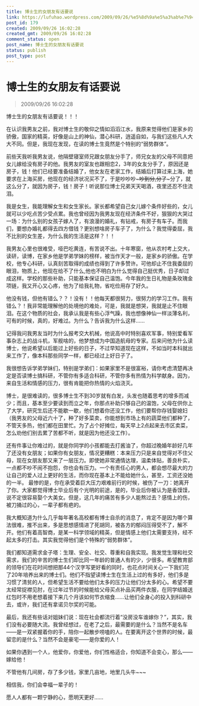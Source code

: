 ```yaml
---
title: 博士生的女朋友有话要说
link: https://lufuhao.wordpress.com/2009/09/26/%e5%8d%9a%e5%a3%ab%e7%94%9f%e7%9a%84%e5%a5%b3%e6%9c%8b%e5%8f%8b%e6%9c%89%e8%af%9d%e8%a6%81%e8%af%b4/
post_id: 179
created: 2009/09/26 16:02:28
created_gmt: 2009/09/26 16:02:28
comment_status: open
post_name: 博士生的女朋友有话要说
status: publish
post_type: post
---
```


# 博士生的女朋友有话要说

> 2009/09/26 16:02:28

 

博士生的女朋友有话要说！！！

在认识我男友之前，我对博士生的敬仰之情如滔滔江水，我原来觉得他们是家乡的骄傲，国家的精英，好像是山上的神仙，潜心科研，逍遥自如，与我们这些凡人大大不同。但是，我现在发现，在读的博士生竟然是个特别的“弱势群体”。

前些天我听我男友说，他隔壁寝室师兄跟女朋友分手了，师兄女友的父母不同意把女儿嫁给没有房子的他。我男友的室友也跟相恋2，3年的女友分手了，原因还是房子，钱！他们已经要准备结婚了，他女友在老家工作，结婚后打算过来上海，她要求在上海买房，他现在的经济状况买不了，于是吵吵吵~~~吵到分,分了~~~分了，就这么分了，就因为房子，钱！房子！听说那位博士兄弟天天喝酒，夜里还忍不住流泪。

我是女生，我能理解女生和女生家长。家长都希望自己女儿嫁个条件好些的，女儿就可以少吃点苦少受点累。我也曾经因为我男友现在经济条件不好，狠狠的大哭过一场：为什么别的女孩子嫁人了，有浪漫的婚礼，有钻戒，有房子有车子。而我们，要想办婚礼都得去四方借钱？更别想啥房子车子了，为什么？我觉得委屈，我不比别的女生差，为什么我的生活是这样？！！

我男友心里也很难受，哑巴吃黄连，有苦说不出。十年寒窗，他从农村考上交大，读研，读博，在家乡他是学弟学妹的榜样，被当作天才一般，是家乡的骄傲。在学校，他专心科研，认真刻苦取得的成绩也得到了许多赞许。可他却止不住我委屈的眼泪，物质上，他现在给不了什么,他也不明白为什么觉得自己挺优秀，日子却过成这样。学校的那些补助，只能基本保证自己温饱。今年我的生日礼物是条玫瑰金项链，我又开心又心疼，他为了给我礼物，省吃俭用存了好久。

他没有钱，但他有错么？？！没有！！他每天都很努力，很努力的学习工作。我有错么？！我非常能理解他的处境他的难处，可是，我就是想哭，我就是止不住眼泪。在这个物质的社会，我承认我是有些心浮气躁，我也想像神仙一样淡薄名利，可有的时候，真的，好难过。为什么？告诉我为什么这样……

记得我问我男友当时为什么报考交大机械，他说高中时特别喜欢军事，特别爱看军事杂志上的战斗机，军舰啥的，他梦想成为中国造航母的专家。后来问他为什么读博士，他说希望以后能过上好些的日子，不过早知道现在这样，不如当时本科就出来工作了，像本科那些同学一样，都已经过上好日子了。

我很想告诉学弟学妹们，特别是学弟们：如果家里不是很富裕，请你考虑清楚再决定是否读博士搞科研，不管你有多适合科研，不管你多有热情为科学献身。因为，来自生活和情感的压力，很有肯能把你热情的火焰浇灭。

博士，是很难读的，很多博士生不到30岁就有白发，头发也随着思考的增多而减少；而且，基本至少要读到而立之年，你那点补助只够自己的温饱，父母在供你上了大学，研究生后还不能歇一歇，他们想着你还没工作，他们要帮你存钱娶媳妇（我男友的父母近六十了，种了好多菜卖，你能想到市场上有的蔬菜他们都种了，不管天多热，他们都在田里忙。为了占个好摊位，每天早上2点起来去市区卖菜，怎么劝他们别去累了苦都不听，就是因为他还没工作）。

还有件事让你难过的，就是你同学的小孩都能去打酱油了，你超过晚婚年龄好几年了还没有女朋友；如果你有女朋友，情况更糟糕：本来压力只是来自觉得对不住父母，现在女朋友那又来了一层压力。即使她非常通情达理，温柔体贴，善良朴实，一点都不吵不闹不抱怨，你也会有压力。一个有责任心的男人，都会想尽最大的力让自己的爱人过上更好的生活，而你现在基本上不能给她什么，甚至，工资还没她的一半。
最惨的是，你在承受着巨大压力艰难前行的时候，被伤了一刀：她离开了你。大家都觉得博士毕业后有个光明的前途，是的，毕业后你被认为是香馍馍，说不定很容易娶个大美女。但是，这几年的痛苦有多少人能熬过去？感情上的伤，被刀捅过的心，一辈子都有疤的。

我大概知道为什么几乎每年著名高校都有博士自杀的消息了，肯定不是因为哪个算法很难，推不出来，多是思想感情进了死胡同，被各方的郁闷压得受不了，解不开。他们有着高智商，是某一科学领域的精英，但是情感上他们太需要支持，经不起太多的打击。其实我觉得他们是个特殊的“弱势群体”。

我们都知道需求金子塔：生理、安全、社交、尊重和自我实现。我发觉生理和社交需求，我们的辛苦的博士生们却比同一年龄的普通人有的少，少很多。希望教育部的领导们在花时间想把那44个汉字写更好看的同时，也花点时间关心一下我们花了20年培养出来的博士们。他们不指望读博士生在生活上过的有多好，他们多是习惯了清贫的人，但希望生活不要给他们太多的压力让他们分太多的心。希望不要太经常捉襟见肘，在过年过节的时候能给父母买点补品买两件衣服，在同学结婚送红包时不用老想着接下来几个月该如何节衣缩食……让他们全身心的投入到科研中去，或许，我们还有拿诺贝尔奖的可能。

最后，我还有些话对姐妹们说：现在社会都流行着“没房没车谁嫁你？”，其实，我们没有必要随大流。我曾经想过，在老了之后，最需要的是什么？当然不是名车——是一双紧握着你的手，陪你一起散步唠嗑的人。在要离开这个世界的时候，最留恋的是什么？当然不会是豪宅——是你爱的人！

如果你遇到一个人，他爱你，你爱他，你们性格适合，你知道不会变心，那么——嫁给他！

不管他有几间房，存了多少钱，家里几亩地，地里几头牛~~~

相信我，你们会幸福一辈子的！

愿人人都有一颗宁静的心，愿明天更好……
